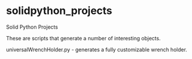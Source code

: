 # solidpython_projects
Solid Python Projects

These are scripts that generate a number of interesting objects.

universalWrenchHolder.py - generates a fully customizable wrench holder.


